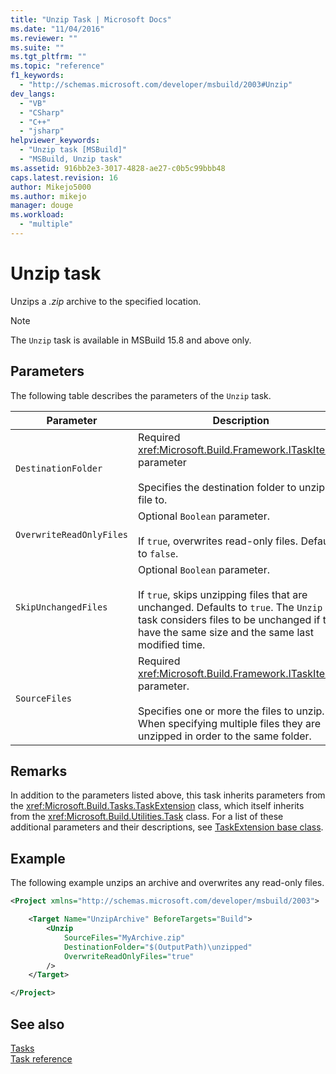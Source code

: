 ```yaml
---
title: "Unzip Task | Microsoft Docs"
ms.date: "11/04/2016"
ms.reviewer: ""
ms.suite: ""
ms.tgt_pltfrm: ""
ms.topic: "reference"
f1_keywords: 
  - "http://schemas.microsoft.com/developer/msbuild/2003#Unzip"
dev_langs: 
  - "VB"
  - "CSharp"
  - "C++"
  - "jsharp"
helpviewer_keywords: 
  - "Unzip task [MSBuild]"
  - "MSBuild, Unzip task"
ms.assetid: 916bb2e3-3017-4828-ae27-c0b5c99bbb48
caps.latest.revision: 16
author: Mikejo5000
ms.author: mikejo
manager: douge
ms.workload: 
  - "multiple"
---
```

# Unzip task
Unzips a *.zip* archive to the specified location.

>[!NOTE]
>The `Unzip` task is available in MSBuild 15.8 and above only.
  
## Parameters  
 The following table describes the parameters of the `Unzip` task.  
  
|Parameter|Description|  
|---------------|-----------------|  
|`DestinationFolder`|Required <xref:Microsoft.Build.Framework.ITaskItem> parameter<br /><br /> Specifies the destination folder to unzip the file to.|
|`OverwriteReadOnlyFiles`|Optional `Boolean` parameter.<br /><br /> If `true`, overwrites read-only files. Defaults to `false`.|
|`SkipUnchangedFiles`|Optional `Boolean` parameter.<br /><br /> If `true`, skips unzipping files that are unchanged. Defaults to `true`. The `Unzip` task considers files to be unchanged if they have the same size and the same last modified time.|
|`SourceFiles`|Required <xref:Microsoft.Build.Framework.ITaskItem>`[]` parameter.<br /><br /> Specifies one or more the files to unzip. When specifying multiple files they are unzipped in order to the same folder.|
  
## Remarks  
 In addition to the parameters listed above, this task inherits parameters from the <xref:Microsoft.Build.Tasks.TaskExtension> class, which itself inherits from the <xref:Microsoft.Build.Utilities.Task> class. For a list of these additional parameters and their descriptions, see [TaskExtension base class](../msbuild/taskextension-base-class.md).  
  
## Example  
 The following example unzips an archive and overwrites any read-only files.
  
```xml  
<Project xmlns="http://schemas.microsoft.com/developer/msbuild/2003">

    <Target Name="UnzipArchive" BeforeTargets="Build">
        <Unzip
            SourceFiles="MyArchive.zip"
            DestinationFolder="$(OutputPath)\unzipped"
            OverwriteReadOnlyFiles="true"
        />
    </Target>

</Project>
```
  
## See also  
 [Tasks](../msbuild/msbuild-tasks.md)   
 [Task reference](../msbuild/msbuild-task-reference.md)
